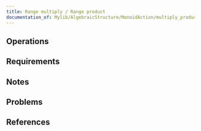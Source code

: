 ```yaml
---
title: Range multiply / Range product
documentation_of: Mylib/AlgebraicStructure/MonoidAction/multiply_product.cpp
---
```


## Operations

## Requirements

## Notes

## Problems

## References
